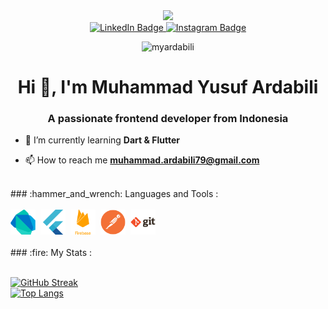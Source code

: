 <!-- ### Hi there 👋 -->

<div id="header" align="center">
  <img src="https://media.giphy.com/media/v1.Y2lkPTc5MGI3NjExdGo4ajkyc2poZ2hxeWFtZjYzN2pndHMyaDRrOWhpeHZ4NzlpbHJ6aSZlcD12MV9pbnRlcm5hbF9naWZfYnlfaWQmY3Q9cw/n1NLjLW22bhxUKCfyD/giphy.gif" width="100"/>
</div>

<div id="badges" align="center">
  <a href="https://www.linkedin.com/in/muhammad-yusuf-ardabili-9935591b8">
    <img src="https://img.shields.io/badge/LinkedIn-blue?style=for-the-badge&logo=linkedin&logoColor=white" alt="LinkedIn Badge"/>
  </a>
  <a href="https://instagram.com/myardabili">
    <img src="https://img.shields.io/badge/Instagram-red?style=for-the-badge&logo=twitter&logoColor=white" alt="Instagram Badge"/>
  </a>
</div>

<p align="center"> <img src="https://komarev.com/ghpvc/?username=myardabili&label=Profile%20views&color=0e75b6&style=flat" alt="myardabili" /> </p>

<h1 align="center">Hi 👋, I'm Muhammad Yusuf Ardabili</h1>
<h3 align="center">A passionate frontend developer from Indonesia</h3>

- 🌱 I’m currently learning **Dart & Flutter**

- 📫 How to reach me **muhammad.ardabili79@gmail.com**
<br>
### :hammer_and_wrench: Languages and Tools :
<br> <br> 
<div id="tools">
  <img src="https://github.com/devicons/devicon/blob/master/icons/dart/dart-original.svg" title="Dart" alt="Dart " width="40" height="40"/>&nbsp;
  <img src="https://github.com/devicons/devicon/blob/master/icons/flutter/flutter-original.svg" title="Flutter" alt="Flutter" width="40" height="40"/>&nbsp;
  <img src="https://github.com/devicons/devicon/blob/master/icons/firebase/firebase-plain-wordmark.svg"  title="Firebase" alt="Firebase" width="40" height="40"/>&nbsp;
  <img src="https://github.com/devicons/devicon/blob/master/icons/postman/postman-original.svg" title="Postman" alt="Postman" width="40" height="40"/>&nbsp;
  <img src="https://github.com/devicons/devicon/blob/master/icons/git/git-original-wordmark.svg" title="Git" **alt="Git" width="40" height="40"/>
</div>

<br>
### :fire: My Stats :
<br><br>

[![GitHub Streak](http://github-readme-streak-stats.herokuapp.com?user=myardabili&theme=dark&background=000000)](https://git.io/streak-stats) <br>
[![Top Langs](https://github-readme-stats.vercel.app/api/top-langs/?username=myardabili&layout=compact&theme=vision-friendly-dark)](https://github.com/anuraghazra/github-readme-stats)



<!--
**myardabili/myardabili** is a ✨ _special_ ✨ repository because its `README.md` (this file) appears on your GitHub profile.

Here are some ideas to get you started:

- 🔭 I’m currently working on ...
- 🌱 I’m currently learning ...
- 👯 I’m looking to collaborate on ...
- 🤔 I’m looking for help with ...
- 💬 Ask me about ...
- 📫 How to reach me: ...
- 😄 Pronouns: ...
- ⚡ Fun fact: ...
-->
